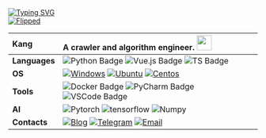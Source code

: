 <div align="left">
  <a href="https://git.io/typing-svg"><img src="https://readme-typing-svg.demolab.com?font=Fira+Code&pause=1000&width=435&lines=Do+something+interesting%EF%BC%81" alt="Typing SVG" /></a>
</div>


<!-- ![https://sayuri.coderkang.eu.org](https://sayuri.coderkang.eu.org/get/@Flipped?theme=rule34) -->
<!-- ![https://moe-counter.glitch.me](https://moe-counter.glitch.me/get/@CoderKang?theme=rule34) -->

<!-- <a href="https://github.com/flipped-1121?tab=repositories">
  <img align="right" src="https://github-readme-stats.vercel.app/api?username=flipped-1121&show_icons=true&hide_border=true" />
</a> -->

<div align="left">
  <a href="https://sayuri.coderkang.eu.org"><img src="https://moe-counter.glitch.me/get/@CoderKang?theme=rule34" alt="Flipped" /></a>
</div>


|   **Kang**    | A crawler and algorithm engineer. <img src="https://emojis.slackmojis.com/emojis/images/1531849430/4246/blob-sunglasses.gif?1531849430" width="30"/> |
| :------------ | :---------------------------------------------------------- |
| **Languages** | ![Python Badge](https://img.shields.io/badge/-Python-3776AB?style=flat&logo=Python&logoColor=white) ![Vue.js Badge](https://img.shields.io/badge/-Vue-gray?style=flat&logo=Vue.js) ![TS Badge](https://img.shields.io/badge/-TypeScript-3178C6?style=flat&logo=typescript&logoColor=white) |
| **OS**        | [![Windows](https://img.shields.io/badge/-Windows-black?style=flat&logo=windows&logoColor=0078D4)](https://github.com/Lvjinhong/Lvjinhong) [![Ubuntu](https://img.shields.io/badge/-Ubuntu-black?style=flat&logo=ubuntu&logoColor=E95420)](https://github.com/Lvjinhong/Lvjinhong) [![Centos](https://img.shields.io/badge/-Centos-black?style=flat&logo=centos&logoColor=0078D4)](https://github.com/Lvjinhong/Lvjinhong) |
| **Tools**     | ![Docker Badge](https://img.shields.io/badge/-Docker-3178C6?style=for-the-badge&logo=Docker&logoColor=white) ![PyCharm Badge](https://img.shields.io/badge/-PyCharm-17E293?style=for-the-badge&logo=PyCharm&logoColor=white) ![VSCode Badge](https://img.shields.io/badge/-VSCode-24ACF2?style=for-the-badge&logo=visualstudiocode&logoColor=white) |
| **AI**        | ![Pytorch](https://img.shields.io/badge/Pytorch-E34F26?style=for-the-badge&logo=Pytorch&logoColor=white) ![tensorflow](https://img.shields.io/badge/Tensorflow-1572B6?style=for-the-badge&logo=Tensorflow&logoColor=white) ![Numpy](https://img.shields.io/badge/Numpy-CCCCFF?style=for-the-badge&logo=Numpy&logoColor=white) |
| **Contacts**  | [![Blog](https://img.shields.io/badge/-https://blog.coderkang.top-4B8BF5?style=flat-square&logo=Blogger&logoColor=fff)](https://blog.coderkang.top) [![Telegram](https://img.shields.io/badge/-https://t.me/coderkang-2CA5E0?style=flat-square&logo=Telegram&logoColor=fff)](https://t.me/coderkang) [![Email](https://img.shields.io/badge/-CoderKang@hotmail.com-D14836?style=flat-square&logo=Microsoft&logoColor=fff)](mailto:CoderKang@hotmail.com) |

<!-- [![Kang's github activity graph](https://github-readme-activity-graph.vercel.app/graph?username=flipped-1121&theme=xcode)](https://github.com/flipped-1121) -->
